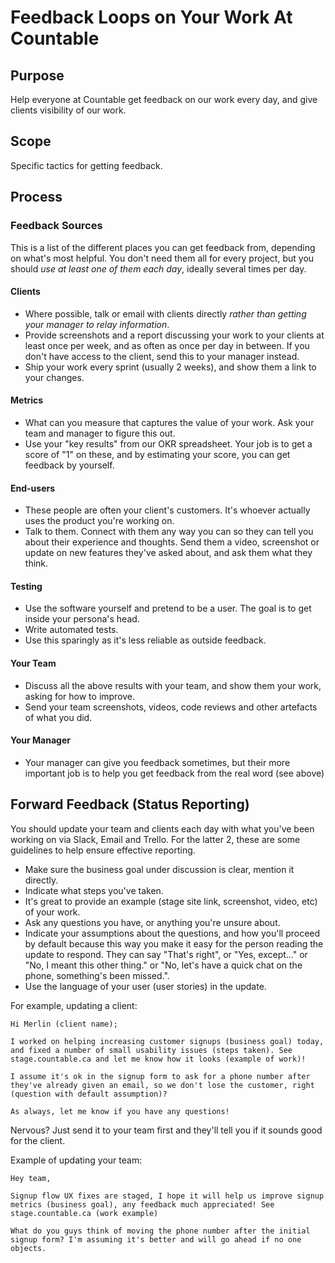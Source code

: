 # Feedback Loops on Your Work At Countable

## Purpose

Help everyone at Countable get feedback on our work every day, and give clients visibility of our work.

## Scope

Specific tactics for getting feedback.

## Process

### Feedback Sources

This is a list of the different places you can get feedback from, depending on what's most helpful. You don't need them all for every project, but you should _use at least one of them each day_, ideally several times per day.

#### Clients
  * Where possible, talk or email with clients directly *rather than getting your manager to relay information*.
  * Provide screenshots and a report discussing your work to your clients at least once per week, and as often as once per day in between. If you don't have access to the client, send this to your manager instead.
  * Ship your work every sprint (usually 2 weeks), and show them a link to your changes.

#### Metrics
  * What can you measure that captures the value of your work. Ask your team and manager to figure this out.
  * Use your "key results" from our OKR spreadsheet. Your job is to get a score of "1" on these, and by estimating your score, you can get feedback by yourself.

#### End-users
  * These people are often your client's customers. It's whoever actually uses the product you're working on.
  * Talk to them. Connect with them any way you can so they can tell you about their experience and thoughts. Send them a video, screenshot or update on new features they've asked about, and ask them what they think.

#### Testing
  * Use the software yourself and pretend to be a user. The goal is to get inside your persona's head.
  * Write automated tests.
  * Use this sparingly as it's less reliable as outside feedback.

#### Your Team
  * Discuss all the above results with your team, and show them your work, asking for how to improve.
  * Send your team screenshots, videos, code reviews and other artefacts of what you did.

#### Your Manager
  * Your manager can give you feedback sometimes, but their more important job is to help you get feedback from the real word (see above)


## Forward Feedback (Status Reporting)

You should update your team and clients each day with what you've been working on via Slack, Email and Trello. For the latter 2, these are some guidelines to help ensure effective reporting.

  * Make sure the business goal under discussion is clear, mention it directly.
  * Indicate what steps you've taken.
  * It's great to provide an example (stage site link, screenshot, video, etc) of your work.
  * Ask any questions you have, or anything you're unsure about.
  * Indicate your assumptions about the questions, and how you'll proceed by default because this way you make it easy for the person reading the update to respond. They can say "That's right", or "Yes, except..." or "No, I meant this other thing." or "No, let's have a quick chat on the phone, something's been missed.".
  * Use the language of your user (user stories) in the update.
  
For example, updating a client:

```
Hi Merlin (client name);

I worked on helping increasing customer signups (business goal) today, and fixed a number of small usability issues (steps taken). See stage.countable.ca and let me know how it looks (example of work)!

I assume it's ok in the signup form to ask for a phone number after they've already given an email, so we don't lose the customer, right (question with default assumption)?

As always, let me know if you have any questions!
```

Nervous? Just send it to your team first and they'll tell you if it sounds good for the client.

Example of updating your team:

```
Hey team,

Signup flow UX fixes are staged, I hope it will help us improve signup metrics (business goal), any feedback much appreciated! See stage.countable.ca (work example)

What do you guys think of moving the phone number after the initial signup form? I'm assuming it's better and will go ahead if no one objects.
```

